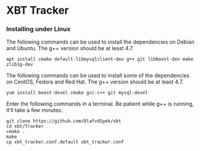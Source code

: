# XBT Tracker

### Installing under Linux

The following commands can be used to install the dependencies on Debian and Ubuntu. The g++ version should be at least 4.7.

```
apt install cmake default-libmysqlclient-dev g++ git libboost-dev make zlib1g-dev
```

The following commands can be used to install some of the dependencies on CentOS, Fedora and Red Hat. The g++ version should be at least 4.7.

```
yum install boost-devel cmake gcc-c++ git mysql-devel 
```

Enter the following commands in a terminal. Be patient while g++ is running, it'll take a few minutes.

```
git clone https://github.com/OlafvdSpek/xbt
cd xbt/Tracker
cmake .
make
cp xbt_tracker.conf.default xbt_tracker.conf
```
